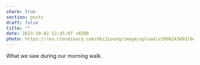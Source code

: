 ```yaml
---
share: true
section: posts
draft: false
title: ""
date: 2023-10-02 12:45:07 +0200
photo: https://res.cloudinary.com/dbi2zounq/image/upload/v1696243493/bqmtqspwxkhaddc24pib.jpg
---
```



What we saw during our morning walk.
